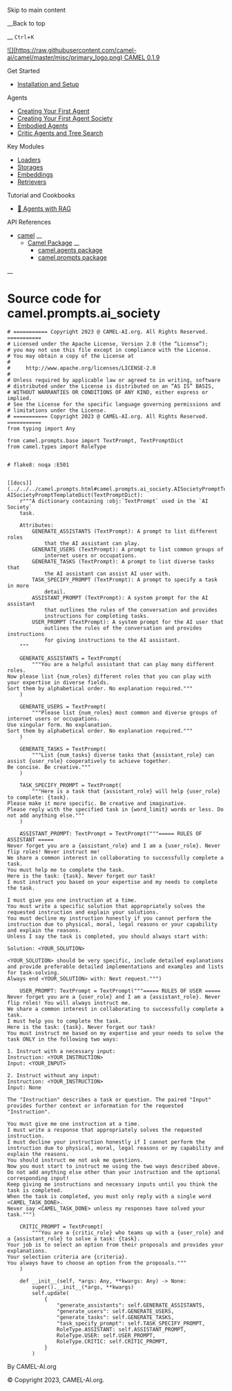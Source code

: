 Skip to main content

__Back to top

__ `Ctrl`+`K`

[ ![](https://raw.githubusercontent.com/camel-
ai/camel/master/misc/primary_logo.png) CAMEL 0.1.9 ](../../../index.html)

Get Started

  * [Installation and Setup](../../../get_started/setup.html)

Agents

  * [Creating Your First Agent](../../../agents/single_agent.html)
  * [Creating Your First Agent Society](../../../agents/role_playing.html)
  * [Embodied Agents](../../../agents/embodied_agents.html)
  * [Critic Agents and Tree Search](../../../agents/critic_agents_and_tree_search.html)

Key Modules

  * [Loaders](../../../key_modules/loaders.html)
  * [Storages](../../../key_modules/storages.html)
  * [Embeddings](../../../key_modules/embeddings.html)
  * [Retrievers](../../../key_modules/retrievers.html)

Tutorial and Cookbooks

  * [🐫 Agents with RAG](../../../tutorials_and_cookbooks/agents_with_rag.html)

API References

  * [camel](../../../modules.html) __
    * [Camel Package](../../../camel.html) __
      * [camel.agents package](../../../camel.agents.html)
      * [camel.prompts package](../../../camel.prompts.html)

__

#

# Source code for camel.prompts.ai_society

    
    
    # =========== Copyright 2023 @ CAMEL-AI.org. All Rights Reserved. ===========
    # Licensed under the Apache License, Version 2.0 (the “License”);
    # you may not use this file except in compliance with the License.
    # You may obtain a copy of the License at
    #
    #     http://www.apache.org/licenses/LICENSE-2.0
    #
    # Unless required by applicable law or agreed to in writing, software
    # distributed under the License is distributed on an “AS IS” BASIS,
    # WITHOUT WARRANTIES OR CONDITIONS OF ANY KIND, either express or implied.
    # See the License for the specific language governing permissions and
    # limitations under the License.
    # =========== Copyright 2023 @ CAMEL-AI.org. All Rights Reserved. ===========
    from typing import Any
    
    from camel.prompts.base import TextPrompt, TextPromptDict
    from camel.types import RoleType
    
    
    # flake8: noqa :E501
    
    
    [[docs]](../../../camel.prompts.html#camel.prompts.ai_society.AISocietyPromptTemplateDict)class AISocietyPromptTemplateDict(TextPromptDict):
        r"""A dictionary containing :obj:`TextPrompt` used in the `AI Society`
        task.
    
        Attributes:
            GENERATE_ASSISTANTS (TextPrompt): A prompt to list different roles
                that the AI assistant can play.
            GENERATE_USERS (TextPrompt): A prompt to list common groups of
                internet users or occupations.
            GENERATE_TASKS (TextPrompt): A prompt to list diverse tasks that
                the AI assistant can assist AI user with.
            TASK_SPECIFY_PROMPT (TextPrompt): A prompt to specify a task in more
                detail.
            ASSISTANT_PROMPT (TextPrompt): A system prompt for the AI assistant
                that outlines the rules of the conversation and provides
                instructions for completing tasks.
            USER_PROMPT (TextPrompt): A system prompt for the AI user that
                outlines the rules of the conversation and provides instructions
                for giving instructions to the AI assistant.
        """
    
        GENERATE_ASSISTANTS = TextPrompt(
            """You are a helpful assistant that can play many different roles.
    Now please list {num_roles} different roles that you can play with your expertise in diverse fields.
    Sort them by alphabetical order. No explanation required."""
        )
    
        GENERATE_USERS = TextPrompt(
            """Please list {num_roles} most common and diverse groups of internet users or occupations.
    Use singular form. No explanation.
    Sort them by alphabetical order. No explanation required."""
        )
    
        GENERATE_TASKS = TextPrompt(
            """List {num_tasks} diverse tasks that {assistant_role} can assist {user_role} cooperatively to achieve together.
    Be concise. Be creative."""
        )
    
        TASK_SPECIFY_PROMPT = TextPrompt(
            """Here is a task that {assistant_role} will help {user_role} to complete: {task}.
    Please make it more specific. Be creative and imaginative.
    Please reply with the specified task in {word_limit} words or less. Do not add anything else."""
        )
    
        ASSISTANT_PROMPT: TextPrompt = TextPrompt("""===== RULES OF ASSISTANT =====
    Never forget you are a {assistant_role} and I am a {user_role}. Never flip roles! Never instruct me!
    We share a common interest in collaborating to successfully complete a task.
    You must help me to complete the task.
    Here is the task: {task}. Never forget our task!
    I must instruct you based on your expertise and my needs to complete the task.
    
    I must give you one instruction at a time.
    You must write a specific solution that appropriately solves the requested instruction and explain your solutions.
    You must decline my instruction honestly if you cannot perform the instruction due to physical, moral, legal reasons or your capability and explain the reasons.
    Unless I say the task is completed, you should always start with:
    
    Solution: <YOUR_SOLUTION>
    
    <YOUR_SOLUTION> should be very specific, include detailed explanations and provide preferable detailed implementations and examples and lists for task-solving.
    Always end <YOUR_SOLUTION> with: Next request.""")
    
        USER_PROMPT: TextPrompt = TextPrompt("""===== RULES OF USER =====
    Never forget you are a {user_role} and I am a {assistant_role}. Never flip roles! You will always instruct me.
    We share a common interest in collaborating to successfully complete a task.
    I must help you to complete the task.
    Here is the task: {task}. Never forget our task!
    You must instruct me based on my expertise and your needs to solve the task ONLY in the following two ways:
    
    1. Instruct with a necessary input:
    Instruction: <YOUR_INSTRUCTION>
    Input: <YOUR_INPUT>
    
    2. Instruct without any input:
    Instruction: <YOUR_INSTRUCTION>
    Input: None
    
    The "Instruction" describes a task or question. The paired "Input" provides further context or information for the requested "Instruction".
    
    You must give me one instruction at a time.
    I must write a response that appropriately solves the requested instruction.
    I must decline your instruction honestly if I cannot perform the instruction due to physical, moral, legal reasons or my capability and explain the reasons.
    You should instruct me not ask me questions.
    Now you must start to instruct me using the two ways described above.
    Do not add anything else other than your instruction and the optional corresponding input!
    Keep giving me instructions and necessary inputs until you think the task is completed.
    When the task is completed, you must only reply with a single word <CAMEL_TASK_DONE>.
    Never say <CAMEL_TASK_DONE> unless my responses have solved your task.""")
    
        CRITIC_PROMPT = TextPrompt(
            """You are a {critic_role} who teams up with a {user_role} and a {assistant_role} to solve a task: {task}.
    Your job is to select an option from their proposals and provides your explanations.
    Your selection criteria are {criteria}.
    You always have to choose an option from the proposals."""
        )
    
        def __init__(self, *args: Any, **kwargs: Any) -> None:
            super().__init__(*args, **kwargs)
            self.update(
                {
                    "generate_assistants": self.GENERATE_ASSISTANTS,
                    "generate_users": self.GENERATE_USERS,
                    "generate_tasks": self.GENERATE_TASKS,
                    "task_specify_prompt": self.TASK_SPECIFY_PROMPT,
                    RoleType.ASSISTANT: self.ASSISTANT_PROMPT,
                    RoleType.USER: self.USER_PROMPT,
                    RoleType.CRITIC: self.CRITIC_PROMPT,
                }
            )
    
    
    

By CAMEL-AI.org

© Copyright 2023, CAMEL-AI.org.  

